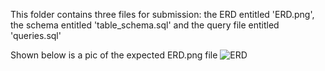 This folder contains three files for submission: the ERD entitled 'ERD.png', the schema entitled 'table_schema.sql'
and the query file entitled 'queries.sql'

Shown below is a pic of the expected ERD.png file
![ERD](https://user-images.githubusercontent.com/115322974/220009614-c2b5d0c0-a06b-4617-8f82-5683d131a769.png)
